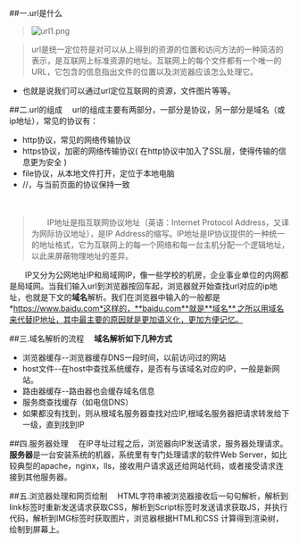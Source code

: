 ##一.url是什么

>![url1.png](http://upload-images.jianshu.io/upload_images/5430633-6f19606f1ac3fbdd.png?imageMogr2/auto-orient/strip%7CimageView2/2/w/1240)


>url是统一定位符是对可以从上得到的资源的位置和访问方法的一种简洁的表示，是互联网上标准资源的地址。互联网上的每个文件都有一个唯一的URL，它包含的信息指出文件的位置以及浏览器应该怎么处理它。

* 也就是说我们可以通过url定位互联网的资源，文件图片等等。

##二.url的组成
　url的组成主要有两部分，一部分是协议，另一部分是域名（或ip地址），常见的协议有：

* http协议，常见的网络传输协议
* https协议，加密的网络传输协议( 在http协议中加入了SSL层，使得传输的信息更为安全 )
* file协议，从本地文件打开，定位于本地电脑
* //，与当前页面的协议保持一致


　
>　　IP地址是指互联网协议地址（英语：Internet Protocol Address，又译为网际协议地址），是IP Address的缩写。IP地址是IP协议提供的一种统一的地址格式，它为互联网上的每一个网络和每一台主机分配一个逻辑地址，以此来屏蔽物理地址的差异。

　　IP又分为公网地址IP和局域网IP，像一些学校的机房，企业事业单位的内网都是局域网。当我们输入url到浏览器按回车起，浏览器就开始查找url对应的ip地址，也就是下文的**域名**解析。我们在浏览器中输入的一般都是*https://www.baidu.com*这样的，**baidu.com**就是**域名**,之所以用域名来代替IP地址，其中最主要的原因就是更加语义化，更加方便记忆。

##三.域名解析的流程
  　**域名解析如下几种方式**

* 浏览器缓存--浏览器缓存DNS一段时间，以前访问过的网站
* host文件--在host中查找系统缓存，是否有与该域名对应的IP，一般是新网站。
* 路由器缓存--路由器也会缓存域名信息
* 服务商查找缓存（如电信DNS）
* 如果都没有找到，则从根域名服务器查找对应IP,根域名服务器把请求转发给下一级，直到找到IP

##四.服务器处理
 　在IP寻址过程之后，浏览器向IP发送请求，服务器处理请求。**服务器**是一台安装系统的机器，系统里有专门处理请求的软件Web Server，如比较典型的apache，nginx，lls，接收用户请求返还给网站代码，或者接受请求连接到其他服务器。

##五.浏览器处理和网页绘制
　HTML字符串被浏览器接收后一句句解析，解析到link标签时重新发送请求获取CSS，解析到Script标签时发送请求获取JS，并执行代码，解析到IMG标签时获取图片，浏览器根据HTML和CSS 计算得到渲染树，绘制到屏幕上。